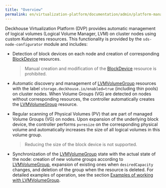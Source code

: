 ```yaml
---
title: "Overview"
permalink: en/virtualization-platform/documentation/admin/platform-management/storage/sds/node-configurator/about.html
---
```


Deckhouse Virtualization Platform (DVP) provides automatic management of logical volumes (Logical Volume Manager, LVM) on cluster nodes using custom Kubernetes resources. This functionality is provided by the `sds-node-configurator` module and includes:

- Detection of block devices on each node and creation of corresponding [BlockDevice](/modules/sds-node-configurator/stable/cr.html#blockdevice) resources.

  > Manual creation and modification of the [BlockDevice](/modules/sds-node-configurator/stable/cr.html#blockdevice) resource is prohibited.

- Automatic discovery and management of [LVMVolumeGroup](/modules/sds-node-configurator/stable/cr.html#lvmvolumegroup) resources with the label `storage.deckhouse.io/enabled=true` (including thin pools) on cluster nodes. When Volume Groups (VG) are detected on nodes without corresponding resources, the controller automatically creates the [LVMVolumeGroup](/modules/sds-node-configurator/stable/cr.html#lvmvolumegroup) resource.

- Regular scanning of Physical Volumes (PV) that are part of managed Volume Groups (VG) on nodes. Upon expansion of the underlying block device, the controller performs `pvresize` on the corresponding physical volume and automatically increases the size of all logical volumes in this volume group.

  > Reducing the size of the block device is not supported.

- Synchronization of the [LVMVolumeGroup](/modules/sds-node-configurator/stable/cr.html#lvmvolumegroup) state with the actual state of the node: creation of new volume groups according to [LVMVolumeGroup](/modules/sds-node-configurator/stable/cr.html#lvmvolumegroup), expansion of existing ones when `desiredCapacity` changes, and deletion of the group when the resource is deleted. For detailed examples of operation, see the section [Examples of working with LVMVolumeGroup](./usage.html#working-with-lvmvolumegroup-resources).
